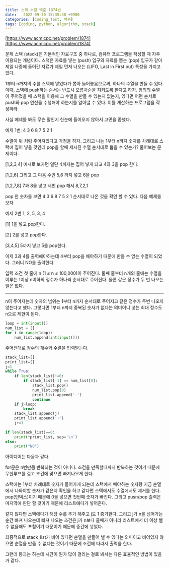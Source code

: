 ```yaml
---
title: 스택 수열 백준 1874번
date:   2022-09-30 15:35:30 +0900
categories: [Coding_Test, 백준]
tags: [coding, python, algorithm, stack]
---
```


[https://www.acmicpc.net/problem/1874](https://www.acmicpc.net/problem/1874)

문제
스택 (stack)은 기본적인 자료구조 중 하나로, 컴퓨터 프로그램을 작성할 때 자주 이용되는 개념이다. 스택은 자료를 넣는 (push) 입구와 자료를 뽑는 (pop) 입구가 같아 제일 나중에 들어간 자료가 제일 먼저 나오는 (LIFO, Last in First out) 특성을 가지고 있다.

1부터 n까지의 수를 스택에 넣었다가 뽑아 늘어놓음으로써, 하나의 수열을 만들 수 있다. 이때, 스택에 push하는 순서는 반드시 오름차순을 지키도록 한다고 하자. 임의의 수열이 주어졌을 때 스택을 이용해 그 수열을 만들 수 있는지 없는지, 있다면 어떤 순서로 push와 pop 연산을 수행해야 하는지를 알아낼 수 있다. 이를 계산하는 프로그램을 작성하라.

사실 예제를 봐도 무슨 말인지 한눈에 들어오지 않아서 고민을 좀했다.

예제 1번: 4 3 6 8 7 5 2 1

수열이 위 처럼 주어져있다고 가정을 하자. 그리고 나는 1부터 n까지 숫자를 차례대로 스택에 집어 넣을 것인데 pop을 할때 제시된 수열 순서대로 뽑을 수 있는가? 물어보는 문제이다.


[1,2,3,4]
예시로 보자면 일단 4까지는 집어 넣게 되고 4와 3을 pop 한다.

[1,2,6]
그리고 그 다음 수인 5,6 까지 넣고 6을 pop

[1,2,7,8]
7과 8을 넣고 세번 pop 해서 8,7,2,1

pop 한 숫자를 보면 4 3 6 8 7 5 2 1 순서대로 나온 것을 확인 할 수 있다. 다음 예제를 보자

예제 2번 1, 2, 5, 3, 4

[1]
1을 넣고 pop한다. 

[2]
2를 넣고 pop한다.

[3,4,5]
5까지 넣고 5를 pop한다.

이제 3과 4를 출력해야하는데 4부터 pop을 해야하기 때문에 만들 수 없는 수열이 되었다. 그러니 NO를 출력한다.

입력 조건
첫 줄에 n (1 ≤ n ≤ 100,000)이 주어진다. 둘째 줄부터 n개의 줄에는 수열을 이루는 1이상 n이하의 정수가 하나씩 순서대로 주어진다. 물론 같은 정수가 두 번 나오는 일은 없다.

---

n이 주어지는데 숫자의 범위는 1부터 n까지 순서대로 주어지고 같은 정수가 두번 나오지 않는다고 했다. 그렇다면 1부터 n까지 중복된 숫자가 없다는 의미이니 넣는 최대 정수도 n으로 제한이 된다.

```py
loop = int(input())
num_list = []
for i in range(loop):
    num_list.append(int(input()))
```

주어진대로 정수의 개수와 수열을 입력받는다.

```py
stack_list=[]
print_list=[]
j=1
while True:
    if len(stack_list)!=0:
        if stack_list[-1] == num_list[0]:
            stack_list.pop()
            num_list.pop(0)
            print_list.append('-')
            continue
    if j>loop:
        break
    stack_list.append(j)
    print_list.append('+')
    j+=1
    
if len(stack_list)==0:
    print(*print_list, sep='\n')
else:
    print("NO")
```

아이디어는 다음과 같다.

for문은 n번만큼 반복되는 것이 아니다. 조건을 만족할때까지 반복하는 것이기 때문에 무한루프를 걸고 조건에 맞으면 빠져나오게 한다.

스택에는 1부터 차례대로 숫자가 들어가게 되는데 스택에서 빼야하는 숫자랑 지금 순열에서 나와야할 숫자가 같은지 확인을 하고 같다면 스택에서도 수열에서도 제거를 한다. pop(인덱스)이기 때문에 0을 넣으면 첫번째 숫자가 빠진다. 그리고 pusn/pop 출력은 마지막에 판단 할 것이기 때문에 리스트에다가 넣어준다.

같지 않다면 스택에다가 해당 수를 추가 해주고 j도 1 증가한다. 그리고 j가 n을 넘어가는 순간 빠져 나오는데 빠져 나오는 조건은 j가 n보다 클때가 아니라 리스트에서 더 이상 뺄 수 없을때도 포함이기 때문이기 때문에 중간에 넣었다.

최종적으로 stack_list가 비어 있다면 순열을 만들어 낼 수 있다는 의미이고 비어있지 않으면 순열을 만들 수 없다는 것이기 때문에 조건에 따라서 출력을 한다.

그런데 통과는 하는데 시간이 뭔가 많이 걸리는 걸로 봐서는 다른 효율적인 방법이 있을거 같다.